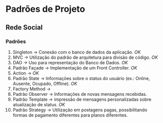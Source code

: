 # Padrões de Projeto

## Rede Social

### Padrões

1. Singleton -> Conexão com o banco de dados da aplicação. *OK*
1. MVC -> Utilização do padrão de arquitetura para divisão de código. *OK*
1. DAO -> Uso para representação do Banco de Dados. *OK*
1. Padrão Façade -> Implementação de um Front Controller. *OK*
1. Action -> *OK*
1. Padrão State -> Informações sobre o status do usuário (ex.: Online, Ausente, Ocupado, Offline). *OK*
1. Factory Method ->
1. Padrão Observer -> Informações de novas mensagens recebidas.
1. Padrão Template -> impressão de mensagens personalizadas sobre atualização de status. *OK*
1. Padrão Strategy -> Utilização em postagens pagas, possibilitando formas de pagamento diferentes para planos diferentes.

